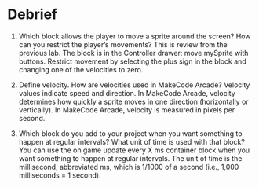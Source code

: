# Debrief
1. Which block allows the player to move a sprite around the screen? How can you restrict the player’s movements?
This is review from the previous lab. The block is in the Controller drawer: move mySprite with buttons. Restrict movement by selecting the plus sign in the block and changing one of the velocities to zero.
2. Define velocity. How are velocities used in MakeCode Arcade?
Velocity values indicate speed and direction. In MakeCode Arcade, velocity determines how quickly a sprite moves in one direction (horizontally or vertically). In MakeCode Arcade, velocity is measured in pixels per second.

3. Which block do you add to your project when you want something to happen at regular intervals? What unit of time is used with that block?
You can use the on game update every X ms container block when you want something to happen at regular intervals. The unit of time is the millisecond, abbreviated ms, which is 1/1000 of a second (i.e., 1,000 milliseconds = 1 second).

